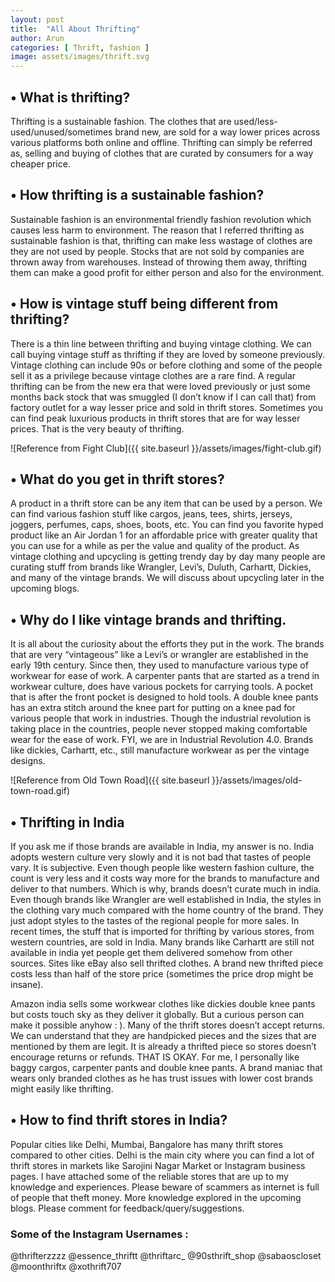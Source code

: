 ```yaml
---
layout: post
title:  "All About Thrifting"
author: Arun
categories: [ Thrift, fashion ]
image: assets/images/thrift.svg
---
```


## •	What is thrifting?

Thrifting is a sustainable fashion. The clothes that are used/less-used/unused/sometimes brand new, are sold for a way lower prices across various platforms both online and offline. Thrifting can simply be referred as, selling and buying of clothes that are curated by consumers for a way cheaper price. 

## •	How thrifting is a sustainable fashion?

Sustainable fashion is an environmental friendly fashion revolution which causes less harm to environment. The reason that I referred thrifting as sustainable fashion is that, thrifting can make less wastage of clothes are they are not used by people. Stocks that are not sold by companies are thrown away from warehouses. Instead of throwing them away, thrifting them can make a good profit for either person and also for the environment.

## •	How is vintage stuff being different from thrifting?

There is a thin line between thrifting and buying vintage clothing. We can call buying vintage stuff as thrifting if they are loved by someone previously. Vintage clothing can include 90s or before clothing and some of the people sell it as a privilege because vintage clothes are a rare find. A regular thrifting can be from the new era that were loved previously or just some months back stock that was smuggled (I don’t know if I can call that) from factory outlet for a way lesser price and sold in thrift stores. Sometimes you can find peak luxurious products in thrift stores that are for way lesser prices. That is the very beauty of thrifting.

![Reference from Fight Club]({{ site.baseurl }}/assets/images/fight-club.gif)

## •	What do you get in thrift stores?

A product in a thrift store can be any item that can be used by a person. We can find various fashion stuff like cargos, jeans, tees, shirts, jerseys, joggers, perfumes, caps, shoes, boots, etc. You can find you favorite hyped product like an Air Jordan 1 for an affordable price with greater quality that you can use for a while as per the value and quality of the product. As vintage clothing and upcycling is getting trendy day by day many people are curating stuff from brands like Wrangler, Levi’s, Duluth, Carhartt, Dickies, and many of the vintage brands. We will discuss about upcycling later in the upcoming blogs.

## •	Why do I like vintage brands and thrifting.

It is all about the curiosity about the efforts they put in the work. The brands that are very “vintageous” like a Levi’s or wrangler are established in the early 19th century. Since then, they used to manufacture various type of workwear for ease of work. A carpenter pants that are started as a trend in workwear culture, does have various pockets for carrying tools. A pocket that is after the front pocket is designed to hold tools. A double knee pants has an extra stitch around the knee part for putting on a knee pad for various people that work in industries. Though the industrial revolution is taking place in the countries, people never stopped making comfortable wear for the ease of work. FYI, we are in Industrial Revolution 4.0. Brands like dickies, Carhartt, etc., still manufacture workwear as per the vintage designs.

![Reference from Old Town Road]({{ site.baseurl }}/assets/images/old-town-road.gif)

## •	Thrifting in India

If you ask me if those brands are available in India, my answer is no. India adopts western culture very slowly and it is not bad that tastes of people vary. It is subjective. Even though people like western fashion culture, the count is very less and it costs way more for the brands to manufacture and deliver to that numbers. Which is why, brands doesn’t curate much in india. Even though brands like Wrangler are well established in India, the styles in the clothing vary much compared with the home country of the brand. They just adopt styles to the tastes of the regional people for more sales. In recent times, the stuff that is imported for thrifting by various stores, from western countries, are sold in India. Many brands like Carhartt are still not available in india yet people get them delivered somehow from other sources. Sites like eBay also sell thrifted clothes. A brand new thrifted piece costs less than half of the store price (sometimes the price drop might be insane). 

Amazon india sells some workwear clothes like dickies double knee pants but costs touch sky as they deliver it globally. But a curious person can make it possible anyhow : ).  Many of the thrift stores doesn’t accept returns. We can understand that they are handpicked pieces and the sizes that are mentioned by them are legit. It is already a thrifted piece so stores doesn’t encourage returns or refunds. THAT IS OKAY. For me, I personally like baggy cargos, carpenter pants and double knee pants. A brand maniac that wears only branded clothes as he has trust issues with lower cost brands might easily like thrifting. 


## •	How to find thrift stores in India?

Popular cities like Delhi, Mumbai, Bangalore has many thrift stores compared to other cities. Delhi is the main city where you can find a lot of thrift stores in markets like Sarojini Nagar Market or Instagram business pages. I have attached some of the reliable stores that are up to my knowledge and experiences. Please beware of scammers as internet is full of people that theft money. More knowledge explored in the upcoming blogs. Please comment for feedback/query/suggestions.


### Some of the Instagram Usernames :

@thrifterzzzz
@essence_thriftt
@thriftarc_
@90sthrift_shop
@sabaoscloset
@moonthriftx
@xothrift707
